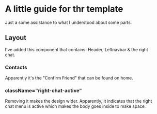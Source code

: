 # A little guide for thr template

Just a some assistance to what I understood about some parts.

## Layout

I've added this component that contains: Header, Leftnavbar & the right chat.

### Contacts

Apparently it's the "Confirm Friend" that can be found on home.

### className="right-chat-active"

Removing it makes the design wider. Apparently, it indicates that the right chat menu is active which makes the body goes inside to make space.

